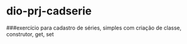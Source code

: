 # dio-prj-cadserie
###exercício para cadastro de séries, simples com criação de classe, construtor, get, set
